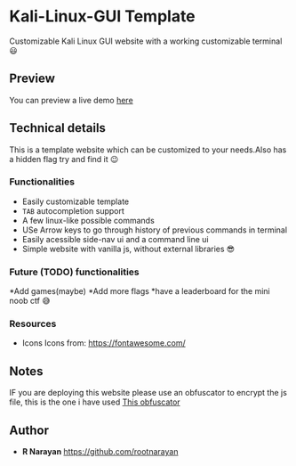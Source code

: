 # Kali-Linux-GUI Template

Customizable Kali Linux GUI website with a working customizable terminal :smiley:

## Preview

You can preview a live demo [here](https://rootnarayan.github.io/Kali-Linux-GUI/)
## Technical details

This is a template website which can be customized to your needs.Also has a hidden flag try and find it :wink:

### Functionalities

* Easily customizable template
* `TAB` autocompletion support
* A few linux-like possible commands
* USe Arrow keys to go through history of previous commands in terminal
* Easily acessible side-nav ui and a command line ui
* Simple website with vanilla js, without external libraries :sunglasses:

### Future (TODO) functionalities

*Add games(maybe)
*Add more flags
*have a leaderboard for the mini noob ctf :sweat_smile:



### Resources

* Icons
Icons from:
https://fontawesome.com/

## Notes

IF you are deploying this website please use an obfuscator to encrypt the js file, this is the one i have used [This obfuscator](https://obfuscator.io/)

## Author

* **R Narayan**  https://github.com/rootnarayan
